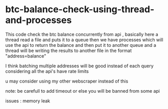 # btc-balance-check-using-thread-and-processes
This code check the btc balance concurrently from api , basically here a thread read a file and puts it to a queue then we have processes which will use the api to return the balance and then put it to another queue and a thread will be writing the results to another file in the format "address=balance"

I think batching multiple addresses will be good instead of each query considering all the api's have rate limits

u may consider using my other webscraper instead of this

note: be carefull to add timeout or else you will be banned from some api 

issues : memory leak








